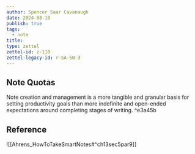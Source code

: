 ```yaml
---
author: Spencer Saar Cavanaugh
date: 2024-08-10
publish: true
tags:
  - note
title:
type: zettel
zettel-id: z-110
zettel-legacy-id: r-SA-SN-3
---
```


## Note Quotas

Note creation and management is a more tangible and granular basis for setting productivity goals than more indefinite and open-ended expectations around completing stages of writing. ^e3a45b

## Reference

![[Ahrens_HowToTakeSmartNotes#^ch13sec5par9]]
